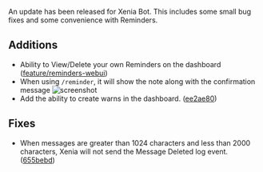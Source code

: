 An update has been released for Xenia Bot. This includes some small bug fixes and some convenience with Reminders.

## Additions
- Ability to View/Delete your own Reminders on the dashboard ([feature/reminders-webui](https://github.com/ktwrd/XeniaBot/pull/29))
- When using `/reminder`, it will show the note along with the confirmation message
![screenshot](https://res.kate.pet/upload/47527d27fe66/Discord_x95LtGe58Y.png)
- Add the ability to create warns in the dashboard. ([ee2ae80](https://github.com/ktwrd/XeniaBot/commit/ee2ae80cd0e254a0c0011300695d7547d56bf035))

## Fixes
- When messages are greater than 1024 characters and less than 2000 characters, Xenia will not send the Message Deleted log event. ([655bebd](https://github.com/ktwrd/XeniaBot/commit/655bebd562baec46137285a0a8b9fb1bfff93843))
